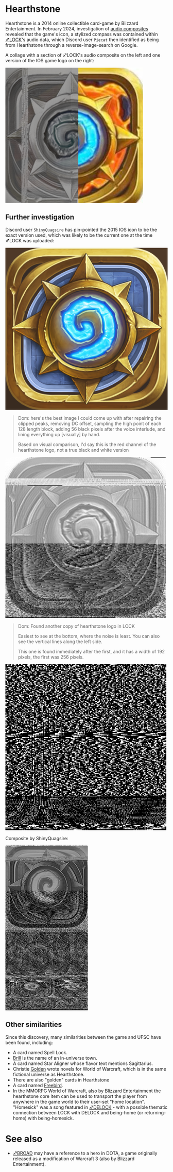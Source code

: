 # Hearthstone 

Hearthstone is a 2014 online collectible card-game by Blizzard Entertainment. In February 2024, investigation of [audio composites](audio_composites "wikilink") revealed that the game's icon, a stylized compass was contained within [♐LOCK](LOCK "wikilink")'s audio data, which Discord user `Piecat` then identified as being from Hearthstone through a reverse-image-search on Google.

A collage with a section of ♐LOCK's audio composite on the left and one version of the IOS game logo on the right:

![Hearthstone_collage.png](Hearthstone_collage.png "Hearthstone_collage.png")

## Further investigation

Discord user `ShinyQuagsire` has pin-pointed the 2015 IOS icon to be the exact version used, which was likely to be the current one at the time ♐LOCK was uploaded:

![hearthstone-heroes-warcraft-2015-04-27.png](hearthstone-heroes-warcraft-2015-04-27.png "hearthstone-heroes-warcraft-2015-04-27.png")

> Dom: here's the best image I could come up with after repairing the clipped peaks, removing DC offset, sampling the high point of each 128 length block, adding 56 black pixels after the voice interlude, and lining everything up \[visually\] by hand.
> 
> Based on visual comparison, I'd say this is the red channel of the hearthstone logo, not a true black and white version

![Hearthstone_LOCK_ht_perfect.png](Hearthstone_LOCK_ht_perfect.png "Hearthstone_LOCK_ht_perfect.png")

> Dom: Found another copy of hearthstone logo in LOCK
> 
> Easiest to see at the bottom, where the noise is least. You can also see the vertical lines along the left side.
> 
> This one is found immediately after the first, and it has a width of 192 pixels, the first was 256 pixels.

![Hearthstone2.png](Hearthstone2.png)

Composite by ShinyQuagsire:

![Hearthstone_composite.png](Hearthstone_composite.png)

## Other similarities

Since this discovery, many similarities between the game and UFSC have been found, including:

* A card named Spell Lock.
* [Brill](BRILL "wikilink") is the name of an in-universe town.
* A card named Star Aligner whose flavor text mentions Sagittarius.
* Christie [Golden](GOLDEN "wikilink") wrote novels for World of Warcraft, which is in the same fictional universe as Hearthstone.
* There are also "golden" cards in Hearthstone
* A card named [Freebird](MAX_TEND "wikilink").
* In the MMORPG World of Warcraft, also by Blizzard Entertainment the hearthstone core item can be used to transport the player from anywhere in the game world to their user-set "home location". "Homesick" was a song featured in [♐DELOCK](DELOCK "wikilink") - with a possible thematic connection between LOCK with DELOCK and being-home (or returning-home) with being-homesick.

# See also

* [♐BROAD](BROAD "wikilink") may have a reference to a hero in DOTA, a game originally released as a modification of Warcraft 3 (also by Blizzard Entertainment).
